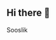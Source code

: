 ## Hi there 👋
Sooslik
<!--
**stpVio/stpVio** is a ✨ _special_ ✨ repository because its `README.md` (this file) appears on your GitHub profile.

Here are some ideas to get you started:

-->
